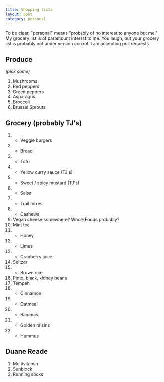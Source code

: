 ```yaml
---
title: Shopping lists
layout: post
category: personal
---
```


To be clear, "personal" means "probably of no interest to anyone but me." My grocery list is of paramount interest to me. You laugh, but your grocery list is probably not under version control. I am accepting pull requests.

Produce 
---
*(pick some)*
1. Mushrooms
2. Red peppers
3. Green peppers
4. Asparagus
5. Broccoli
6. Brussel Sprouts

Grocery (probably TJ's)
---
1. + Veggie burgers
2. + Bread
3. + Tofu
4. + Yellow curry sauce (TJ's)
4. + Sweet / spicy mustard (TJ's)
5. + Salsa
6. + Trail mixes
7. + Cashews
5. Vegan cheese somewhere? Whole Foods probably?
6. Mint tea
7. + Honey
8. + Limes
9. + Cranberry juice
10. Seltzer
11. + Brown rice
12. Pinto, black, kidney beans
13. Tempeh
14. + Cinnamon
15. + Oatmeal
16. + Bananas
17. + Golden raisins
18. + Hummus

Duane Reade
---
1. Multivitamin
2. Sunblock
3. Running socks
